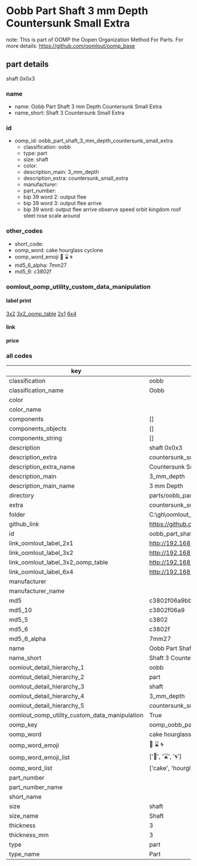 # Oobb Part Shaft 3 mm Depth Countersunk Small Extra  

note: This is part of OOMP the Oopen Organization Method For Parts. For more details: https://github.com/oomlout/oomp_base

##  part details
  



shaft 0x0x3



### name
* name: Oobb Part Shaft 3 mm Depth Countersunk Small Extra
* name_short: Shaft 3 Countersunk Small Extra
### id
* oomp_id: oobb_part_shaft_3_mm_depth_countersunk_small_extra
  * classification: oobb
  * type: part
  * size: shaft
  * color: 
  * description_main: 3_mm_depth
  * description_extra: countersunk_small_extra
  * manufacturer: 
  * part_number: 
  * bip 39 word 2: output flee
  * bip 39 word 3: output flee arrive
  * bip 39 word: output flee arrive observe speed orbit kingdom roof steel rose scale around

### other_codes
* short_code: 
* oomp_word: cake hourglass cyclone
* oomp_word_emoji :cake: :hourglass: :cyclone:
* md5_6_alpha: 7mm27
* md5_6: c3802f






### oomlout_oomp_utility_custom_data_manipulation
#### label print
[3x2](http://192.168.1.245:1112/?label=oomp%207mm27)
[3x2_oomp_table](http://192.168.1.108:1112/?label=oomp%207mm27)
[2x1](http://192.168.1.242:1112/?label=oomp%207mm27)
[6x4](http://192.168.1.55:1112/?label=oomp%207mm27)    

#### link

                              

#### price







### all codes 
| key | value |  
| --- | --- |  
| classification | oobb |  
| classification_name | Oobb |  
| color |  |  
| color_name |  |  
| components | [] |  
| components_objects | [] |  
| components_string | [] |  
| description | shaft 0x0x3 |  
| description_extra | countersunk_small_extra |  
| description_extra_name | Countersunk Small Extra |  
| description_main | 3_mm_depth |  
| description_main_name | 3 mm Depth |  
| directory | parts/oobb_part_shaft_3_mm_depth_countersunk_small_extra |  
| extra | countersunk_small |  
| folder | C:\gh\oomlout_oobb_version_4_generated_parts\things\oobb_part_shaft_3_mm_depth_countersunk_small_extra |  
| github_link | https://github.com/oomlout/oomlout_oomp_part_src/tree/main/parts/oobb_part_shaft_3_mm_depth_countersunk_small_extra |  
| id | oobb_part_shaft_3_mm_depth_countersunk_small_extra |  
| link_oomlout_label_2x1 | http://192.168.1.242:1112/?label=oomp%207mm27 |  
| link_oomlout_label_3x2 | http://192.168.1.245:1112/?label=oomp%207mm27 |  
| link_oomlout_label_3x2_oomp_table | http://192.168.1.108:1112/?label=oomp%207mm27 |  
| link_oomlout_label_6x4 | http://192.168.1.55:1112/?label=oomp%207mm27 |  
| manufacturer |  |  
| manufacturer_name |  |  
| md5 | c3802f06a9bbaf566fe88986191634eb |  
| md5_10 | c3802f06a9 |  
| md5_5 | c3802 |  
| md5_6 | c3802f |  
| md5_6_alpha | 7mm27 |  
| name | Oobb Part Shaft 3 mm Depth Countersunk Small Extra |  
| name_short | Shaft 3 Countersunk Small Extra |  
| oomlout_detail_hierarchy_1 | oobb |  
| oomlout_detail_hierarchy_2 | part |  
| oomlout_detail_hierarchy_3 | shaft |  
| oomlout_detail_hierarchy_4 | 3_mm_depth |  
| oomlout_detail_hierarchy_5 | countersunk_small_extra |  
| oomlout_oomp_utility_custom_data_manipulation | True |  
| oomp_key | oomp_oobb_part_shaft_3_mm_depth_countersunk_small_extra |  
| oomp_word | cake hourglass cyclone |  
| oomp_word_emoji | :cake: :hourglass: :cyclone: |  
| oomp_word_emoji_list | [':cake:', ':hourglass:', ':cyclone:'] |  
| oomp_word_list | ['cake', 'hourglass', 'cyclone'] |  
| part_number |  |  
| part_number_name |  |  
| short_name |  |  
| size | shaft |  
| size_name | Shaft |  
| thickness | 3 |  
| thickness_mm | 3 |  
| type | part |  
| type_name | Part |  
